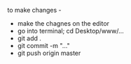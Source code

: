 to make changes - 

- make the chagnes on the editor
- go into terminal; cd Desktop/www/...
- git add .
- git commit -m "..."
- git push origin master
